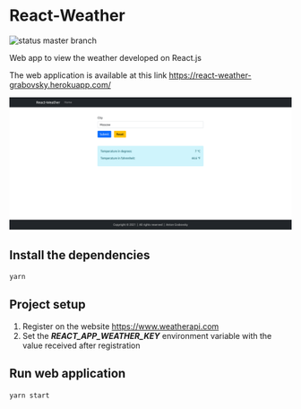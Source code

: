 # React-Weather

![status master branch](https://github.com/sk1t0n/react-weather/actions/workflows/main.yml/badge.svg?branch=master)

Web app to view the weather developed on React.js

The web application is available at this link <https://react-weather-grabovsky.herokuapp.com/>

![screenshot](screenshot.png)

## Install the dependencies

```sh
yarn
```

## Project setup

1. Register on the website <https://www.weatherapi.com>
2. Set the ***REACT_APP_WEATHER_KEY*** environment variable with the value received after registration

## Run web application

```sh
yarn start
```
